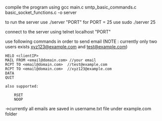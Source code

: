 compile the program using 
    gcc main.c smtp_basic_commands.c basic_socket_functions.c -o server

to run the server use
    ./server "PORT"
    for PORT = 25
        use sudo ./server 25

connect to the server using 
    telnet localhost "PORT"

use following commands in order to send email
(NOTE : currently only two users exists xyz123@example.com and test@example.com)

    HELO <clientIP>
    MAIL FROM <email@domain.com> //your email
    RCPT TO <email@domain.com>  //test@example.com
    RCPT TO <email@domain.com>  //xyz123@example.com
    DATA
    QUIT

    also supported:
    
        RSET
        NOOP 

->currently all emails are saved in  username.txt file under example.com folder